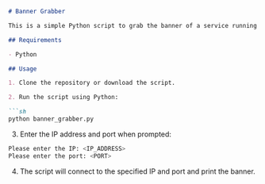 ```markdown
# Banner Grabber

This is a simple Python script to grab the banner of a service running on a specified IP address and port. It connects to the service and prints the banner, which can be useful for network reconnaissance.

## Requirements

- Python

## Usage

1. Clone the repository or download the script.

2. Run the script using Python:

```sh
python banner_grabber.py
```

3. Enter the IP address and port when prompted:

```sh
Please enter the IP: <IP_ADDRESS>
Please enter the port: <PORT>
```

4. The script will connect to the specified IP and port and print the banner.
